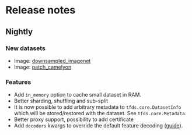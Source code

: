 # Release notes

## Nightly

### New datasets

*   Image:
    [downsampled_imagenet](https://github.com/tensorflow/datasets/tree/master/docs/datasets.md#downsampled_imagenet)
*   Image:
    [patch_camelyon](https://github.com/tensorflow/datasets/tree/master/docs/datasets.md#patch_camelyon)

### Features

*   Add `in_memory` option to cache small dataset in RAM.
*   Better sharding, shuffling and sub-split
*   It is now possible to add arbitrary metadata to `tfds.core.DatasetInfo`
    which will be stored/restored with the dataset. See `tfds.core.Metadata`.
*   Better proxy support, possibility to add certificate
*   Add `decoders` kwargs to override the default feature decoding
    ([guide](https://github.com/tensorflow/datasets/tree/master/docs/decode.md)).
